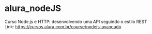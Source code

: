 # alura_nodeJS
Curso Node.js e HTTP: desenvolvendo uma API seguindo o estilo REST
</br>
Link: https://cursos.alura.com.br/course/nodejs-avancado
